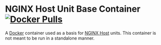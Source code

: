 # NGINX Host Unit Base Container [![Docker Pulls](https://img.shields.io/docker/pulls/handcraftedbits/nginx-unit.svg?maxAge=2592000)](https://hub.docker.com/r/handcraftedbits/nginx-unit)

A [Docker](https://www.docker.com) container used as a basis for
[NGINX Host](https://github.com/handcraftedbits/docker-nginx-host) units.  This container is not meant to be run in a
standalone manner.
